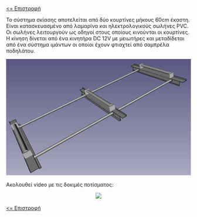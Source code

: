 <a href="../README.md"><= Επιστροφή</a><br>

<p>Το σύστημα σκίασης αποτελείται από δύο κουρτίνες μήκους 60cm έκαστη. Είναι κατασκευασμένο από λαμαρίνα και ηλεκτρολογικούς σωλήνες PVC. Οι σωλήνες λειτουργούν ως οδηγοί στους οποίους κινούνται οι κουρτίνες. Η κίνηση δίνεται από ένα κινητήρα DC 12V με μειωτήρες και μεταδίδεται από ένα σύστημα ιμάντων οι οποίοι έχουν φτιαχτεί από σαμπρέλα ποδηλάτου.</p>
  <p align="center"><img src="../resources/images/skiasi3d.jpg" width="600"></p>

<p>Ακολουθεί video με τις δοκιμές ποτίσματος:</p>
  <p align="center">
<a href="https://www.youtube.com/watch?v=1o03MPI0b7I" title="Παρακολούθηση"><img src="https://img.youtube.com/vi/1o03MPI0b7I/0.jpg"></a>
</p>
  <a href="../README.md"><= Επιστροφή</a><br>

